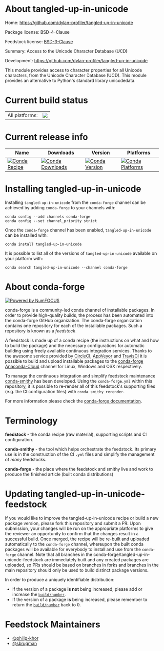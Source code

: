About tangled-up-in-unicode
===========================

Home: https://github.com/dylan-profiler/tangled-up-in-unicode

Package license: BSD-4-Clause

Feedstock license: [BSD-3-Clause](https://github.com/conda-forge/tangled-up-in-unicode-feedstock/blob/master/LICENSE.txt)

Summary: Access to the Unicode Character Database (UCD)

Development: https://github.com/dylan-profiler/tangled-up-in-unicode

This module provides access to character properties for all Unicode
characters, from the Unicode Character Database (UCD). This module
provides an alternative to Python's standard library unicodedata.


Current build status
====================


<table><tr><td>All platforms:</td>
    <td>
      <a href="https://dev.azure.com/conda-forge/feedstock-builds/_build/latest?definitionId=9228&branchName=master">
        <img src="https://dev.azure.com/conda-forge/feedstock-builds/_apis/build/status/tangled-up-in-unicode-feedstock?branchName=master">
      </a>
    </td>
  </tr>
</table>

Current release info
====================

| Name | Downloads | Version | Platforms |
| --- | --- | --- | --- |
| [![Conda Recipe](https://img.shields.io/badge/recipe-tangled--up--in--unicode-green.svg)](https://anaconda.org/conda-forge/tangled-up-in-unicode) | [![Conda Downloads](https://img.shields.io/conda/dn/conda-forge/tangled-up-in-unicode.svg)](https://anaconda.org/conda-forge/tangled-up-in-unicode) | [![Conda Version](https://img.shields.io/conda/vn/conda-forge/tangled-up-in-unicode.svg)](https://anaconda.org/conda-forge/tangled-up-in-unicode) | [![Conda Platforms](https://img.shields.io/conda/pn/conda-forge/tangled-up-in-unicode.svg)](https://anaconda.org/conda-forge/tangled-up-in-unicode) |

Installing tangled-up-in-unicode
================================

Installing `tangled-up-in-unicode` from the `conda-forge` channel can be achieved by adding `conda-forge` to your channels with:

```
conda config --add channels conda-forge
conda config --set channel_priority strict
```

Once the `conda-forge` channel has been enabled, `tangled-up-in-unicode` can be installed with:

```
conda install tangled-up-in-unicode
```

It is possible to list all of the versions of `tangled-up-in-unicode` available on your platform with:

```
conda search tangled-up-in-unicode --channel conda-forge
```


About conda-forge
=================

[![Powered by NumFOCUS](https://img.shields.io/badge/powered%20by-NumFOCUS-orange.svg?style=flat&colorA=E1523D&colorB=007D8A)](http://numfocus.org)

conda-forge is a community-led conda channel of installable packages.
In order to provide high-quality builds, the process has been automated into the
conda-forge GitHub organization. The conda-forge organization contains one repository
for each of the installable packages. Such a repository is known as a *feedstock*.

A feedstock is made up of a conda recipe (the instructions on what and how to build
the package) and the necessary configurations for automatic building using freely
available continuous integration services. Thanks to the awesome service provided by
[CircleCI](https://circleci.com/), [AppVeyor](https://www.appveyor.com/)
and [TravisCI](https://travis-ci.com/) it is possible to build and upload installable
packages to the [conda-forge](https://anaconda.org/conda-forge)
[Anaconda-Cloud](https://anaconda.org/) channel for Linux, Windows and OSX respectively.

To manage the continuous integration and simplify feedstock maintenance
[conda-smithy](https://github.com/conda-forge/conda-smithy) has been developed.
Using the ``conda-forge.yml`` within this repository, it is possible to re-render all of
this feedstock's supporting files (e.g. the CI configuration files) with ``conda smithy rerender``.

For more information please check the [conda-forge documentation](https://conda-forge.org/docs/).

Terminology
===========

**feedstock** - the conda recipe (raw material), supporting scripts and CI configuration.

**conda-smithy** - the tool which helps orchestrate the feedstock.
                   Its primary use is in the construction of the CI ``.yml`` files
                   and simplify the management of *many* feedstocks.

**conda-forge** - the place where the feedstock and smithy live and work to
                  produce the finished article (built conda distributions)


Updating tangled-up-in-unicode-feedstock
========================================

If you would like to improve the tangled-up-in-unicode recipe or build a new
package version, please fork this repository and submit a PR. Upon submission,
your changes will be run on the appropriate platforms to give the reviewer an
opportunity to confirm that the changes result in a successful build. Once
merged, the recipe will be re-built and uploaded automatically to the
`conda-forge` channel, whereupon the built conda packages will be available for
everybody to install and use from the `conda-forge` channel.
Note that all branches in the conda-forge/tangled-up-in-unicode-feedstock are
immediately built and any created packages are uploaded, so PRs should be based
on branches in forks and branches in the main repository should only be used to
build distinct package versions.

In order to produce a uniquely identifiable distribution:
 * If the version of a package **is not** being increased, please add or increase
   the [``build/number``](https://docs.conda.io/projects/conda-build/en/latest/resources/define-metadata.html#build-number-and-string).
 * If the version of a package **is** being increased, please remember to return
   the [``build/number``](https://docs.conda.io/projects/conda-build/en/latest/resources/define-metadata.html#build-number-and-string)
   back to 0.

Feedstock Maintainers
=====================

* [@philip-khor](https://github.com/philip-khor/)
* [@sbrugman](https://github.com/sbrugman/)

